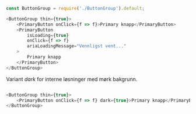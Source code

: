 ```js
const ButtonGroup = require('./ButtonGroup').default;

<ButtonGroup thin={true}>
    <PrimaryButton onClick={f => f}>Primary knapp</PrimaryButton>
    <PrimaryButton
        isLoading={true}
        onClick={f => f}
        ariaLoadingMessage="Vennligst vent..."
    >
        Primary knapp
    </PrimaryButton>
</ButtonGroup>
```

Variant _dark_ for interne løsninger med mørk bakgrunn.

```js { "props": { "className": "sb1ds-example-dark" } }

<ButtonGroup thin={true}>
    <PrimaryButton onClick={f => f} dark={true}>Primary knapp</PrimaryButton>
</ButtonGroup>
```
